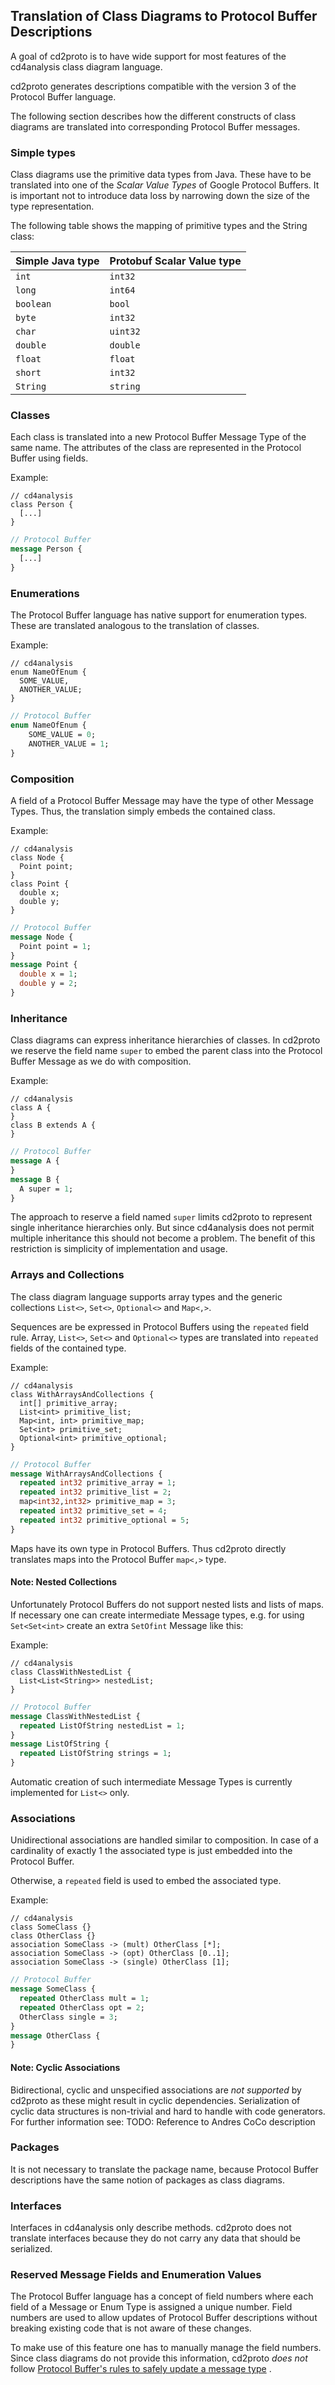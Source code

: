 ## Translation of Class Diagrams to Protocol Buffer Descriptions

A goal of cd2proto is to have wide support for most features of the cd4analysis class diagram
language.

cd2proto generates descriptions compatible with the version 3 of the Protocol Buffer language.

The following section describes how the different constructs of class diagrams are translated into
corresponding Protocol Buffer messages.

### Simple types

Class diagrams use the primitive data types from Java.
These have to be translated into one of the _Scalar Value Types_ of Google Protocol Buffers.
It is important not to introduce data loss by narrowing down the size of the type representation.

The following table shows the mapping of primitive types and the String class:

| Simple Java type | Protobuf Scalar Value type |
|------------------|----------------------------|
| `int`            | `int32`                    |
| `long`           | `int64`                    |
| `boolean`        | `bool`                     |
| `byte`           | `int32`                    |
| `char`           | `uint32`                   |
| `double`         | `double`                   |
| `float`          | `float`                    |
| `short`          | `int32`                    |
| `String`         | `string`                   |

### Classes

Each class is translated into a new Protocol Buffer Message Type of the same name.
The attributes of the class are represented in the Protocol Buffer using fields.

Example:
```cd
// cd4analysis
class Person {
  [...]
}
```
```protobuf
// Protocol Buffer
message Person {
  [...]
}
```

### Enumerations

The Protocol Buffer language has native support for enumeration types.
These are translated analogous to the translation of classes.

Example:
```cd
// cd4analysis
enum NameOfEnum {
  SOME_VALUE,
  ANOTHER_VALUE;
}
```
```protobuf
// Protocol Buffer
enum NameOfEnum {
    SOME_VALUE = 0;
    ANOTHER_VALUE = 1;
}
```

### Composition

A field of a Protocol Buffer Message may have the type of other Message Types.
Thus, the translation simply embeds the contained class.

Example:
```cd
// cd4analysis
class Node {
  Point point;
}
class Point {
  double x;
  double y;
}
```
```protobuf
// Protocol Buffer
message Node {
  Point point = 1;
}
message Point {
  double x = 1;
  double y = 2;
}
```

### Inheritance

Class diagrams can express inheritance hierarchies of classes.
In cd2proto we reserve the field name `super` to embed the parent class into the Protocol Buffer
Message as we do with composition.

Example:
```cd
// cd4analysis
class A {
}
class B extends A {
}
```
```protobuf
// Protocol Buffer
message A {
}
message B {
  A super = 1;
}
```

The approach to reserve a field named `super` limits cd2proto to represent single inheritance
hierarchies only.
But since cd4analysis does not permit multiple inheritance this should not become a problem.
The benefit of this restriction is simplicity of implementation and usage.

### Arrays and Collections


The class diagram language supports array types and the generic collections `List<>`, `Set<>`, `Optional<>` and `Map<,>`.

Sequences are be expressed in Protocol Buffers using the `repeated` field rule.
Array, `List<>`, `Set<>` and `Optional<>` types are translated into `repeated` fields of the contained type.

Example:
```cd
// cd4analysis
class WithArraysAndCollections {
  int[] primitive_array;
  List<int> primitive_list;
  Map<int, int> primitive_map;
  Set<int> primitive_set;
  Optional<int> primitive_optional;
}
```
```protobuf
// Protocol Buffer
message WithArraysAndCollections {
  repeated int32 primitive_array = 1;
  repeated int32 primitive_list = 2;
  map<int32,int32> primitive_map = 3;
  repeated int32 primitive_set = 4;
  repeated int32 primitive_optional = 5;
}
```

Maps have its own type in Protocol Buffers.
Thus cd2proto directly translates maps into the Protocol Buffer `map<,>` type.

#### Note: Nested Collections

Unfortunately Protocol Buffers do not support nested lists and lists of maps.
If necessary one can create intermediate Message types, e.g. for using `Set<Set<int>` create an extra `SetOfint` Message like this:

Example:
```cd
// cd4analysis
class ClassWithNestedList {
  List<List<String>> nestedList;
}
```
```protobuf
// Protocol Buffer
message ClassWithNestedList {
  repeated ListOfString nestedList = 1;
}
message ListOfString {
  repeated ListOfString strings = 1;
}
```

Automatic creation of such intermediate Message Types is currently implemented for `List<>` only.

### Associations

Unidirectional associations are handled similar to composition.
In case of a cardinality of exactly 1 the associated type is just embedded into the Protocol Buffer.

Otherwise, a `repeated` field is used to embed the associated type.

Example:

```cd
// cd4analysis
class SomeClass {}
class OtherClass {}
association SomeClass -> (mult) OtherClass [*];
association SomeClass -> (opt) OtherClass [0..1];
association SomeClass -> (single) OtherClass [1];
```

```protobuf
// Protocol Buffer
message SomeClass {
  repeated OtherClass mult = 1;
  repeated OtherClass opt = 2;
  OtherClass single = 3;
}
message OtherClass {
}
```

#### Note: Cyclic Associations

Bidirectional, cyclic and unspecified associations are _not supported_ by cd2proto as these might
result in cyclic dependencies.
Serialization of cyclic data structures is non-trivial and hard to handle with code generators.
For further information see:
TODO: Reference to Andres CoCo description

### Packages

It is not necessary to translate the package name, because Protocol Buffer descriptions have the same notion of packages as class diagrams.

### Interfaces

Interfaces in cd4analysis only describe methods. 
cd2proto does not translate interfaces because they do not carry any data that should be serialized.

### Reserved Message Fields and Enumeration Values

The Protocol Buffer language has a concept of field numbers where each field of a Message or Enum
Type is assigned a unique number.
Field numbers are used to allow updates of Protocol Buffer descriptions without breaking existing
code that is not aware of these changes.

To make use of this feature one has to manually manage the field numbers.
Since class diagrams do not provide this information, cd2proto _does not_
follow [Protocol Buffer's rules to safely update a message type](https://developers.google.com/protocol-buffers/docs/proto3#updating)
.
